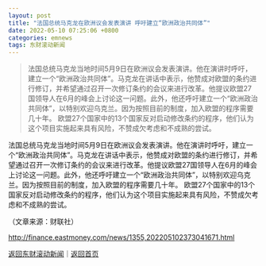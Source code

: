 ```yaml
---
layout: post
title: "法国总统马克龙在欧洲议会发表演讲 呼吁建立“欧洲政治共同体”"
date: 2022-05-10 07:25:06 +0800
categories: emnews
tags: 东财滚动新闻
---
```

> 法国总统马克龙当地时间5月9日在欧洲议会发表演讲。他在演讲时呼吁，建立一个“欧洲政治共同体”。马克龙在讲话中表示，他赞成对欧盟的条约进行修订，并希望通过召开一次修订条约的会议来进行改革。他提议欧盟27国领导人在6月的峰会上讨论这一问题。此外，他还呼吁建立一个“欧洲政治共同体”，以特别欢迎乌克兰。因为按照目前的制度，加入欧盟的程序需要几十年。 欧盟27个国家中的13个国家反对启动修改条约的程序，他们认为这个项目实施起来具有风险，不赞成欠考虑和不成熟的尝试。

<p>法国总统马克龙当地时间5月9日在欧洲议会发表演讲。他在演讲时呼吁，建立一个“欧洲政治共同体”。马克龙在讲话中表示，他赞成对欧盟的条约进行修订，并希望通过召开一次修订条约的会议来进行改革。他提议欧盟27国领导人在6月的峰会上讨论这一问题。此外，他还呼吁建立一个“欧洲政治共同体”，以特别欢迎乌克兰。因为按照目前的制度，加入欧盟的程序需要几十年。 欧盟27个国家中的13个国家反对启动修改条约的程序，他们认为这个项目实施起来具有风险，不赞成欠考虑和不成熟的尝试。</p><p class="em_media">（文章来源：财联社）</p>

<http://finance.eastmoney.com/news/1355,202205102373041671.html>

[返回东财滚动新闻](//finews.withounder.com/emnews/)｜[返回首页](//finews.withounder.com/)